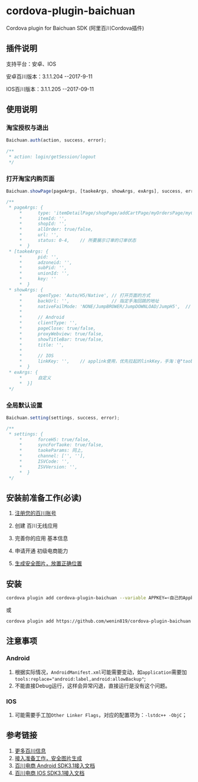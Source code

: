 # cordova-plugin-baichuan

Cordova plugin for Baichuan SDK (阿里百川Cordova插件)

## 插件说明

支持平台：安卓、IOS

安卓百川版本：3.1.1.204 --2017-9-11

IOS百川版本：3.1.1.205 --2017-09-11

## 使用说明

### 淘宝授权与退出

```js
Baichuan.auth(action, success, error);
    
/**
 * action: login/getSession/logout
 */
```

### 打开淘宝内购页面

```js
Baichuan.showPage(pageArgs, [taokeArgs, showArgs, exArgs], success, error);

/**
 * pageArgs: {
     *      type: 'itemDetailPage/shopPage/addCartPage/myOrdersPage/myCartsPage/page',
     *      itemId: '',
     *      shopId: '',
     *      allOrder: true/false,
     *      url: '',
     *      status: 0-4,    // 所要展示订单的订单状态
     *  }
 * [taokeArgs: {
     *      pid: '',
     *      adzoneid: '',
     *      subPid: '',
     *      unionId: '',
     *      key: ''
     *  }
 * showArgs: {
     *      openType: 'Auto/H5/Native', // 打开页面的方式
     *      backUrl: '',                // 指定手淘回跳的地址
     *      nativeFailMode: 'NONE/JumpBROWER/JumpDOWNLOAD/JumpH5',  // 跳手淘/天猫失败后的处理策略
     *
     *      // Android
     *      clientType: '',
     *      pageClose: true/false,
     *      proxyWebview: true/false,
     *      showTitleBar: true/false,
     *      title: '',
     *
     *      // IOS
     *      linkKey: '',    // applink使用，优先拉起的linkKey，手淘：@"taobao_scheme"
     *  }
 * exArgs: {
     *      自定义
     *  }]
 */
```

### 全局默认设置

```js
Baichuan.setting(settings, success, error);

/**
 * settings: {
     *      forceH5: true/false,
     *      syncForTaoke: true/false,
     *      taokeParams: 同上,
     *      channel: ['', ''],
     *      ISVCode: '',
     *      ISVVersion: '',
     *  }
 */
```

## 安装前准备工作(必读)

  1. [注册您的百川账号](http://baichuan.taobao.com/portal/index.htm)
   
  2. 创建 百川无线应用
      
  3. 完善你的应用 基本信息
      
  4. 申请开通 初级电商能力
      
  5. [生成安全图片，放置正确位置](http://baichuan.taobao.com/docs/doc.htm?spm=a3c0d.7629140.0.0.cO4gRJ&treeId=129&articleId=105645&docType=1)
     
## 安装

```sh
cordova plugin add cordova-plugin-baichuan --variable APPKEY=<自己的Appkey>
```
或
```sh
cordova plugin add https://github.com/wenin819/cordova-plugin-baichuan.git --variable APPKEY==<自己的Appkey>
```

## 注意事项
### Android

1. 根据实际情况，`AndroidManifest.xml`可能需要变动，如`application`需要加`tools:replace="android:label,android:allowBackup"`;
1. 不能直接Debug运行，这样会异常闪退，直接运行是没有这个问题。

### IOS

1. 可能需要手工加`Other Linker Flags`，对应的配置项为：`-lstdc++ -ObjC`；

## 参考链接
1. [更多百川信息](http://baichuan.taobao.com/doc2/detail?spm=a3c0d.7662649.0.0.XTcmuf&treeId=30&articleId=103655&docType=1)
1. [接入准备工作，安全图片生成](http://baichuan.taobao.com/docs/doc.htm?spm=a3c0d.7629140.0.0.cO4gRJ&treeId=129&articleId=105645&docType=1)
1. [百川电商 Android SDK3.1接入文档](http://baichuan.taobao.com/docs/doc.htm?spm=a3c0d.7629140.0.0.o0Y63N&treeId=129&articleId=105647&docType=1)
1. [百川电商 IOS SDK3.1接入文档](http://baichuan.taobao.com/docs/doc.htm?spm=a3c0d.7629140.0.0.Mckp69&treeId=129&articleId=105648&docType=1)
